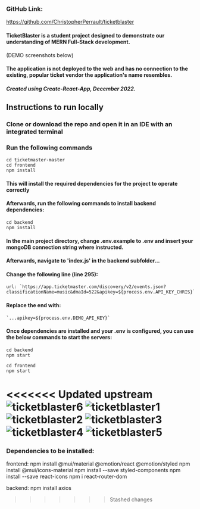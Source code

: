 ### GitHub Link:

https://github.com/ChristopherPerrault/ticketblaster

#### TicketBlaster is a student project designed to demonstrate our understanding of MERN Full-Stack development.
(DEMO screenshots below)
#### The application is not deployed to the web and has no connection to the existing, popular ticket vendor the application's name resembles.

##### Created using Create-React-App, December 2022.

## **Instructions to run locally**

### Clone or download the repo and open it in an IDE with an integrated terminal

### Run the following commands

```
cd ticketmaster-master
cd frontend
npm install
```

#### This will install the required dependencies for the project to operate correctly

#### Afterwards, run the following commands to install backend dependencies:

```
cd backend
npm install
```

#### In the main project directory, change .env.example to .env and insert your mongoDB connection string where instructed.

#### Afterwards, navigate to 'index.js' in the backend subfolder...

#### Change the following line (line 295):

```
url: `https://app.ticketmaster.com/discovery/v2/events.json?classificationName=music&dmaId=522&apikey=${process.env.API_KEY_CHRIS}`,
```

#### Replace the end with:

```
`...apikey=${process.env.DEMO_API_KEY}`
```

#### Once dependencies are installed and your .env is configured, you can use the below commands to start the servers:

```
cd backend
npm start
```

```
cd frontend
npm start
```

<<<<<<< Updated upstream
![ticketblaster6](https://user-images.githubusercontent.com/86622794/208127296-ef28a491-89a9-434a-a508-95ebf11c8536.jpg)
![ticketblaster1](https://user-images.githubusercontent.com/86622794/208127301-ac0cc23b-5293-4332-8843-03d8b0853829.jpg)
![ticketblaster2](https://user-images.githubusercontent.com/86622794/208127302-f8d5685b-8b17-4315-8ef2-397bc91b9b3b.jpg)
![ticketblaster3](https://user-images.githubusercontent.com/86622794/208127303-1ccf8d12-b6ad-46a5-98e1-b01d987a9b1b.jpg)
![ticketblaster4](https://user-images.githubusercontent.com/86622794/208127304-8c2e4ec7-08b0-4a8e-9dd1-684e461bec21.jpg)
![ticketblaster5](https://user-images.githubusercontent.com/86622794/208127307-9792380e-0115-44d2-92f7-42208dec53e0.jpg)
=======
### Dependencies to be installed:

frontend:
npm install @mui/material @emotion/react @emotion/styled
npm install @mui/icons-material
npm install --save styled-components
npm install --save react-icons
npm i react-router-dom

backend:
npm install axios
>>>>>>> Stashed changes
